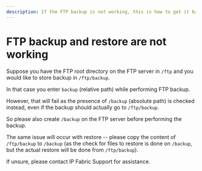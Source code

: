 ```yaml
---
description: If the FTP backup is not working, this is how to get it back up again.
---
```


# FTP backup and restore are not working

Suppose you have the FTP root directory on the FTP server in `/ftp` and you would like to store backup in `/ftp/backup`.

In that case you enter `backup` (relative path) while performing FTP backup.

However, that will fail as the presence of `/backup` (absolute path) is checked instead, even if the backup should actually go to `/ftp/backup`.

So please also create `/backup` on the FTP server before performing the backup.

The same issue will occur with restore -- please copy the content of `/ftp/backup` to `/backup` (as the check for files to restore is done on `/backup`, but the actual restore will be done from `/ftp/backup`).

If unsure, please contact IP Fabric Support for assistance.
